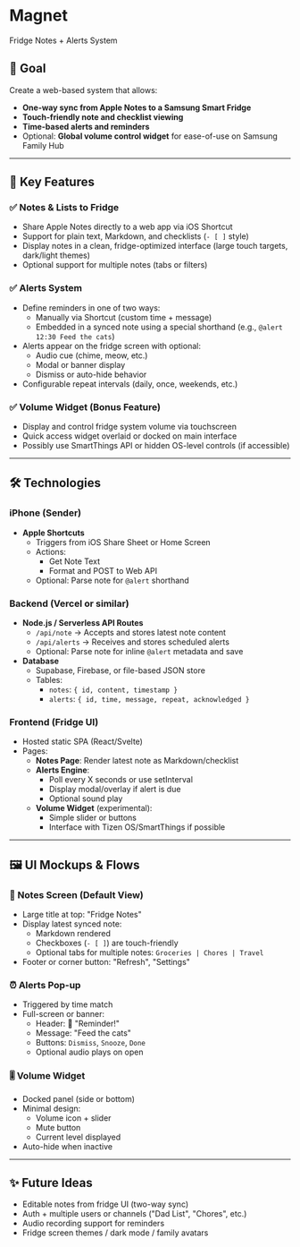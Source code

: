 # Magnet
Fridge Notes + Alerts System

## 🎯 Goal
Create a web-based system that allows:
- **One-way sync from Apple Notes to a Samsung Smart Fridge**
- **Touch-friendly note and checklist viewing**
- **Time-based alerts and reminders**
- Optional: **Global volume control widget** for ease-of-use on Samsung Family Hub

---

## 🧩 Key Features

### ✅ Notes & Lists to Fridge
- Share Apple Notes directly to a web app via iOS Shortcut
- Support for plain text, Markdown, and checklists (`- [ ]` style)
- Display notes in a clean, fridge-optimized interface (large touch targets, dark/light themes)
- Optional support for multiple notes (tabs or filters)

### ✅ Alerts System
- Define reminders in one of two ways:
  - Manually via Shortcut (custom time + message)
  - Embedded in a synced note using a special shorthand (e.g., `@alert 12:30 Feed the cats`)
- Alerts appear on the fridge screen with optional:
  - Audio cue (chime, meow, etc.)
  - Modal or banner display
  - Dismiss or auto-hide behavior
- Configurable repeat intervals (daily, once, weekends, etc.)

### ✅ Volume Widget (Bonus Feature)
- Display and control fridge system volume via touchscreen
- Quick access widget overlaid or docked on main interface
- Possibly use SmartThings API or hidden OS-level controls (if accessible)

---

## 🛠️ Technologies

### iPhone (Sender)
- **Apple Shortcuts**
  - Triggers from iOS Share Sheet or Home Screen
  - Actions:
    - Get Note Text
    - Format and POST to Web API
  - Optional: Parse note for `@alert` shorthand

### Backend (Vercel or similar)
- **Node.js / Serverless API Routes**
  - `/api/note` → Accepts and stores latest note content
  - `/api/alerts` → Receives and stores scheduled alerts
  - Optional: Parse note for inline `@alert` metadata and save
- **Database**
  - Supabase, Firebase, or file-based JSON store
  - Tables:
    - `notes`: `{ id, content, timestamp }`
    - `alerts`: `{ id, time, message, repeat, acknowledged }`

### Frontend (Fridge UI)
- Hosted static SPA (React/Svelte)
- Pages:
  - **Notes Page**: Render latest note as Markdown/checklist
  - **Alerts Engine**:
    - Poll every X seconds or use setInterval
    - Display modal/overlay if alert is due
    - Optional sound play
  - **Volume Widget** (experimental):
    - Simple slider or buttons
    - Interface with Tizen OS/SmartThings if possible

---

## 🖼️ UI Mockups & Flows

### 📝 Notes Screen (Default View)
- Large title at top: "Fridge Notes"
- Display latest synced note:
  - Markdown rendered
  - Checkboxes (`- [ ]`) are touch-friendly
  - Optional tabs for multiple notes: `Groceries | Chores | Travel`
- Footer or corner button: "Refresh", "Settings"

### ⏰ Alerts Pop-up
- Triggered by time match
- Full-screen or banner:
  - Header: 🚨 "Reminder!"
  - Message: "Feed the cats"
  - Buttons: `Dismiss`, `Snooze`, `Done`
  - Optional audio plays on open

### 🎚️ Volume Widget
- Docked panel (side or bottom)
- Minimal design:
  - Volume icon + slider
  - Mute button
  - Current level displayed
- Auto-hide when inactive

---

## ✨ Future Ideas
- Editable notes from fridge UI (two-way sync)
- Auth + multiple users or channels ("Dad List", "Chores", etc.)
- Audio recording support for reminders
- Fridge screen themes / dark mode / family avatars

